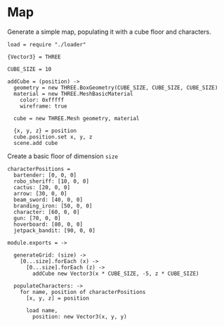 Map
===

Generate a simple map, populating it with a cube floor and characters.

    load = require "./loader"

    {Vector3} = THREE

    CUBE_SIZE = 10

    addCube = (position) ->
      geometry = new THREE.BoxGeometry(CUBE_SIZE, CUBE_SIZE, CUBE_SIZE)
      material = new THREE.MeshBasicMaterial
        color: 0xfffff
        wireframe: true

      cube = new THREE.Mesh geometry, material
      
      {x, y, z} = position
      cube.position.set x, y, z
      scene.add cube

Create a basic floor of dimension `size`

    characterPositions =
      bartender: [0, 0, 0]
      robo_sheriff: [10, 0, 0]
      cactus: [20, 0, 0]
      arrow: [30, 0, 0]
      beam_sword: [40, 0, 0]
      branding_iron: [50, 0, 0]
      character: [60, 0, 0]
      gun: [70, 0, 0]
      hoverboard: [80, 0, 0]
      jetpack_bandit: [90, 0, 0]

    module.exports = ->

      generateGrid: (size) ->
        [0...size].forEach (x) ->
          [0...size].forEach (z) ->
            addCube new Vector3(x * CUBE_SIZE, -5, z * CUBE_SIZE)

      populateCharacters: ->
        for name, position of characterPositions
          [x, y, z] = position
          
          load name,
            position: new Vector3(x, y, y)
